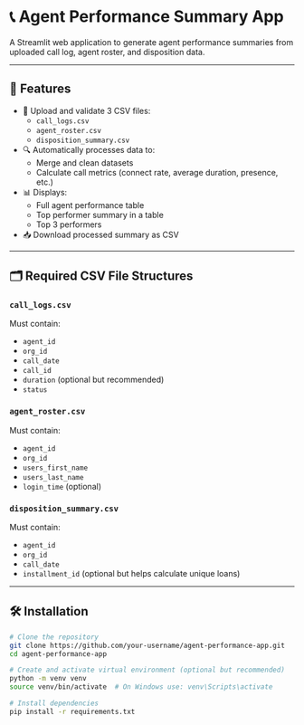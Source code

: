 # 📞 Agent Performance Summary App

A Streamlit web application to generate agent performance summaries from uploaded call log, agent roster, and disposition data.

---

## 🚀 Features

- 📁 Upload and validate 3 CSV files:
  - `call_logs.csv`
  - `agent_roster.csv`
  - `disposition_summary.csv`
- 🔍 Automatically processes data to:
  - Merge and clean datasets
  - Calculate call metrics (connect rate, average duration, presence, etc.)
- 📊 Displays:
  - Full agent performance table
  - Top performer summary in a table
  - Top 3 performers
- 📥 Download processed summary as CSV

---

## 🗂️ Required CSV File Structures

### `call_logs.csv`
Must contain:
- `agent_id`
- `org_id`
- `call_date`
- `call_id`
- `duration` (optional but recommended)
- `status`

### `agent_roster.csv`
Must contain:
- `agent_id`
- `org_id`
- `users_first_name`
- `users_last_name`
- `login_time` (optional)

### `disposition_summary.csv`
Must contain:
- `agent_id`
- `org_id`
- `call_date`
- `installment_id` (optional but helps calculate unique loans)

---

## 🛠 Installation

```bash
# Clone the repository
git clone https://github.com/your-username/agent-performance-app.git
cd agent-performance-app

# Create and activate virtual environment (optional but recommended)
python -m venv venv
source venv/bin/activate  # On Windows use: venv\Scripts\activate

# Install dependencies
pip install -r requirements.txt
